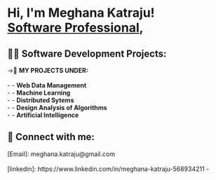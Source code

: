 <h1>Hi, I'm Meghana Katraju! <br/> <a href="www.linkedin.com/in/meghana-katraju-568934211/">Software Professional</a>, </h1>

<h2>👨‍💻 Software Development Projects:</h2>
->📄 <b>MY PROJECTS UNDER: </b><br/>
<br/>
-
- <b>Web Data Management </b><br/>
-
- <b>Machine Learning </b><br/>
-
- <b>Distributed Sytems</b><br/>
-
- <b>Design Analysis of Algorithms</b><br/>
-
- <b>Artificial Intelligence</b><br/>




<h2> 🤳 Connect with me: </h2>
[Email]:  meghana.katraju@gmail.com<br/>
<br/>
[linkedin]: https://www.linkedin.com/in/meghana-katraju-568934211
-


